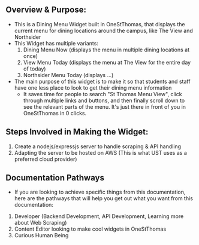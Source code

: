 
## Overview & Purpose:
- This is a Dining Menu Widget built in OneStThomas, that displays the current menu for dining locations around the campus, like The View and Northsider
- This Widget has multiple  variants:
	1. Dining Menu Now (displays the menu in multiple dining locations at once)
	2. View Menu Today (displays the menu at The View for the entire day of today)
	3. Northsider Menu Today (displays ...)
- The main purpose of this widget is to make it so that students and staff have one less place to look to get their dining menu information
	- It saves time for people to search "St Thomas Menu View", click through multiple links and buttons, and then finally scroll down to see the relevant parts of the menu. It's just there in front of you in OneStThomas in 0 clicks.

## Steps Involved in Making the Widget:
1. Create a nodejs/expressjs server to handle scraping & API handling
2. Adapting the server to be hosted on AWS (This is what UST uses as a preferred cloud provider)


## Documentation Pathways
- If you are looking to achieve specific things from this documentation, here are the pathways that will help you get out what you want from this documentation:

1. Developer (Backend Development, API Development, Learning more about Web Scraping)
2. Content Editor looking to make cool widgets in OneStThomas
3. Curious Human Being

